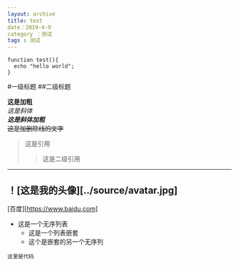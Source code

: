 ```yaml
---
layout: archive
title: test
date：2019-4-9
category ：测试
tags : 测试
---
```


```
function test(){
  echo "hello world";
}

```

#一级标题
##二级标题

**这是加粗**  
*这是斜体*  
***这是斜体加粗***  
~~这是加删除线的文字~~
>这是引用
>> 这是二级引用
---
！[这是我的头像][../source/avatar.jpg]
---
[百度][https://www.baidu,com]
* 这是一个无序列表
   * 这是一个列表嵌套
   *  这个是嵌套的另一个无序列
   
```
这里是代码
```
 
   
